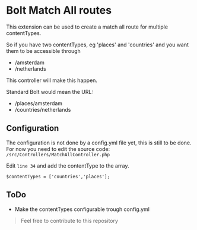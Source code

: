 Bolt Match All routes
======================

This extension can be used to create a match all route for multiple contentTypes.

So if you have two contentTypes, eg 'places' and 'countries' and you want them 
to be accessible through 
- /amsterdam
- /netherlands

This controller will make this happen.

Standard Bolt would mean the URL:
- /places/amsterdam
- /countries/netherlands

## Configuration ##
The configuration is not done by a config.yml file yet, this is still to be done.
For now you need to edit the source code:
`/src/Controllers/MatchAllController.php`

Edit `line 34` and add the contentType to the array.
```
$contentTypes = ['countries','places'];
```
## ToDo ##
- Make the contentTypes configurable trough config.yml
> Feel free to contribute to this repository